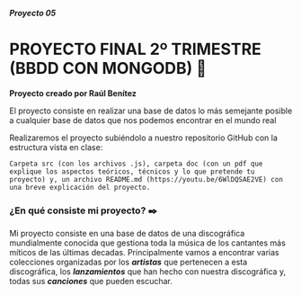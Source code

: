 ***Proyecto 05***

# PROYECTO FINAL 2º TRIMESTRE (BBDD CON MONGODB) 📄

**Proyecto creado por Raúl Benítez**

El proyecto consiste en realizar una base de datos lo más semejante posible a cualquier base de datos que nos podemos encontrar en el mundo real

Realizaremos el proyecto subiéndolo a nuestro repositorio GitHub con la estructura vista en clase:

```
Carpeta src (con los archivos .js), carpeta doc (con un pdf que explique los aspectos teóricos, técnicos y lo que pretende tu proyecto) y, un archivo README.md (https://youtu.be/6WlDQSAE2VE) con una breve explicación del proyecto.

```

### ¿En qué consiste mi proyecto? ✒️

Mi proyecto consiste en una base de datos de una discográfica mundialmente conocida que gestiona toda la música de los cantantes más míticos de las últimas decadas.
Principalmente vamos a encontrar varias colecciones organizadas por los ***artistas*** que pertenecen a esta discográfica, los ***lanzamientos*** que han hecho con nuestra discográfica y, todas sus ***canciones*** que pueden escuchar.



